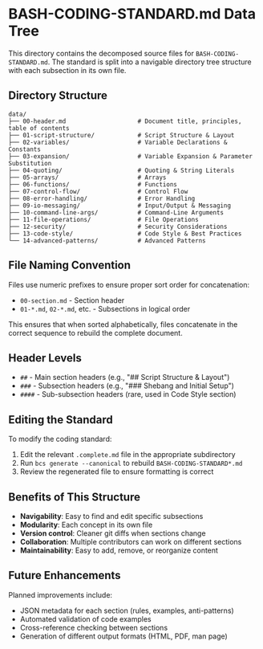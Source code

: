 # BASH-CODING-STANDARD.md Data Tree

This directory contains the decomposed source files for `BASH-CODING-STANDARD.md`. The standard is split into a navigable directory tree structure with each subsection in its own file.

## Directory Structure

```
data/
├── 00-header.md                    # Document title, principles, table of contents
├── 01-script-structure/            # Script Structure & Layout
├── 02-variables/                   # Variable Declarations & Constants
├── 03-expansion/                   # Variable Expansion & Parameter Substitution
├── 04-quoting/                     # Quoting & String Literals
├── 05-arrays/                      # Arrays
├── 06-functions/                   # Functions
├── 07-control-flow/                # Control Flow
├── 08-error-handling/              # Error Handling
├── 09-io-messaging/                # Input/Output & Messaging
├── 10-command-line-args/           # Command-Line Arguments
├── 11-file-operations/             # File Operations
├── 12-security/                    # Security Considerations
├── 13-code-style/                  # Code Style & Best Practices
└── 14-advanced-patterns/           # Advanced Patterns
```

## File Naming Convention

Files use numeric prefixes to ensure proper sort order for concatenation:

- `00-section.md` - Section header
- `01-*.md`, `02-*.md`, etc. - Subsections in logical order

This ensures that when sorted alphabetically, files concatenate in the correct sequence to rebuild the complete document.

## Header Levels

- `##` - Main section headers (e.g., "## Script Structure & Layout")
- `###` - Subsection headers (e.g., "### Shebang and Initial Setup")
- `####` - Sub-subsection headers (rare, used in Code Style section)

## Editing the Standard

To modify the coding standard:

1. Edit the relevant `.complete.md` file in the appropriate subdirectory
2. Run `bcs generate --canonical` to rebuild `BASH-CODING-STANDARD*.md`
3. Review the regenerated file to ensure formatting is correct

## Benefits of This Structure

- **Navigability**: Easy to find and edit specific subsections
- **Modularity**: Each concept in its own file
- **Version control**: Cleaner git diffs when sections change
- **Collaboration**: Multiple contributors can work on different sections
- **Maintainability**: Easy to add, remove, or reorganize content

## Future Enhancements

Planned improvements include:
- JSON metadata for each section (rules, examples, anti-patterns)
- Automated validation of code examples
- Cross-reference checking between sections
- Generation of different output formats (HTML, PDF, man page)

